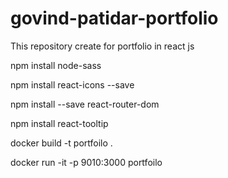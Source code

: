 # govind-patidar-portfolio
This repository create for portfolio in react js

npm install node-sass

npm install react-icons --save

npm install --save react-router-dom

npm install react-tooltip


docker build -t portfoilo .

docker run -it -p 9010:3000 portfoilo